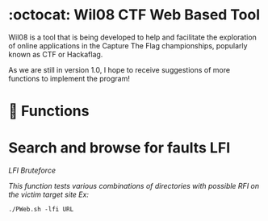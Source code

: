 #  :octocat: Wil08 CTF Web Based Tool
Wil08 is a tool that is being developed to help and facilitate the exploration of online applications in the Capture The Flag championships, popularly known as CTF or Hackaflag.

As we are still in version 1.0, I hope to receive suggestions of more functions to implement the program!

#  :wrench: Functions

# Search and browse for faults LFI
*LFI Bruteforce*

*This function tests various combinations of directories with possible RFI on the victim target site Ex:*

`./PWeb.sh -lfi URL`

